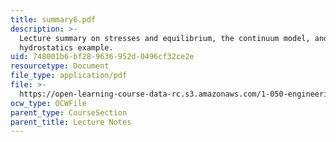 ```yaml
---
title: summary6.pdf
description: >-
  Lecture summary on stresses and equilibrium, the continuum model, and a
  hydrostatics example.
uid: 748001b6-bf28-9636-952d-0496cf32ce2e
resourcetype: Document
file_type: application/pdf
file: >-
  https://open-learning-course-data-rc.s3.amazonaws.com/1-050-engineering-mechanics-i-fall-2007/748001b6bf289636952d0496cf32ce2e_summary6.pdf
ocw_type: OCWFile
parent_type: CourseSection
parent_title: Lecture Notes
---
```

